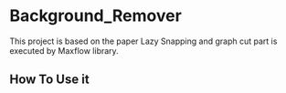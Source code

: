 # Background_Remover
This project is based on the paper Lazy Snapping and graph cut part is executed by Maxflow library.

## How To Use it
